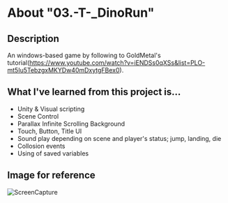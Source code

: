 # About "03.-T-_DinoRun"

## Description
An windows-based game by following to GoldMetal's tutorial(https://www.youtube.com/watch?v=iENDSs0qXSs&list=PLO-mt5Iu5TebzgxMKYDw40mDxytgFBex0).

## What I've learned from this project is...
- Unity & Visual scripting
- Scene Control
- Parallax Infinite Scrolling Background
- Touch, Button, Title UI
- Sound play depending on scene and player's status; jump, landing, die
- Collosion events
- Using of saved variables

## Image for reference
![ScreenCapture](https://user-images.githubusercontent.com/118697338/202967460-e6e86437-187e-49c2-b78b-3e3a92dff902.png)


